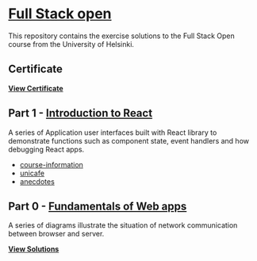 # [Full Stack open](https://fullstackopen.com/en/)

This repository contains the exercise solutions to the Full Stack Open course from the University of Helsinki.

## Certificate

[**View Certificate**](https://studies.cs.helsinki.fi/stats/api/certificate/fullstackopen/en/a51afac094f4b910eec9d323f770af6c)

## Part 1 - [Introduction to React](https://fullstackopen.com/en/part1)

A series of Application user interfaces built with React library to demonstrate functions such as component state, event handlers and how debugging React apps.

- [course-information](https://github.com/gaoshanghui/full-stack-open/tree/main/part1/course-information)
- [unicafe](https://github.com/gaoshanghui/full-stack-open/tree/main/part1/unicafe)
- [anecdotes](https://github.com/gaoshanghui/full-stack-open/tree/main/part1/anecdotes)

## Part 0 - [Fundamentals of Web apps](https://fullstackopen.com/en/part0)

A series of diagrams illustrate the situation of network communication between browser and server.

[**View Solutions**](https://github.com/gaoshanghui/full-stack-open/tree/main/part0)

